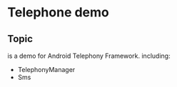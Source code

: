 # Telephone demo

## Topic

is a demo for Android Telephony Framework.  including:

+ TelephonyManager 
+ Sms